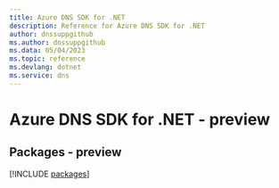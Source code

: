 ```yaml
---
title: Azure DNS SDK for .NET
description: Reference for Azure DNS SDK for .NET
author: dnssuppgithub
ms.author: dnssuppgithub
ms.data: 05/04/2023
ms.topic: reference
ms.devlang: dotnet
ms.service: dns
---
```

# Azure DNS SDK for .NET - preview
## Packages - preview
[!INCLUDE [packages](dns-index.md)]